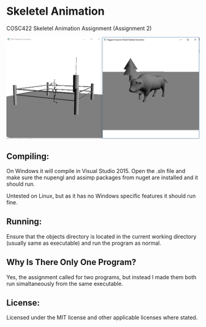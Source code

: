 # Skeletel Animation
COSC422 Skeletel Animation Assignment (Assignment 2)

![Example Image.](./Example.png)

Compiling:
----
On Windows it will compile in Visual Studio 2015. Open the .sln file and make sure the nupengl and assimp packages from nuget are installed and it should run.

Untested on Linux, but as it has no Windows specific features it should run fine.

Running:
----
Ensure that the objects directory is located in the current working directory (usually same as executable) and run the program as normal.

Why Is There Only One Program?
----
Yes, the assignment called for two programs, but instead I made them both run simaltaneously from the same executable.

License:
----
Licensed under the MIT license and other applicable licenses where stated.
